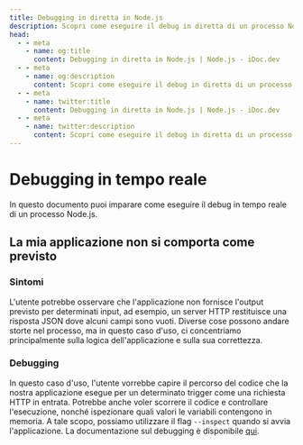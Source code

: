```yaml
---
title: Debugging in diretta in Node.js
description: Scopri come eseguire il debug in diretta di un processo Node.js per identificare e risolvere problemi con la logica e la correttezza dell'applicazione.
head:
  - - meta
    - name: og:title
      content: Debugging in diretta in Node.js | Node.js - iDoc.dev
  - - meta
    - name: og:description
      content: Scopri come eseguire il debug in diretta di un processo Node.js per identificare e risolvere problemi con la logica e la correttezza dell'applicazione.
  - - meta
    - name: twitter:title
      content: Debugging in diretta in Node.js | Node.js - iDoc.dev
  - - meta
    - name: twitter:description
      content: Scopri come eseguire il debug in diretta di un processo Node.js per identificare e risolvere problemi con la logica e la correttezza dell'applicazione.
---
```



# Debugging in tempo reale

In questo documento puoi imparare come eseguire il debug in tempo reale di un processo Node.js.

## La mia applicazione non si comporta come previsto

### Sintomi

L'utente potrebbe osservare che l'applicazione non fornisce l'output previsto per determinati input, ad esempio, un server HTTP restituisce una risposta JSON dove alcuni campi sono vuoti. Diverse cose possono andare storte nel processo, ma in questo caso d'uso, ci concentriamo principalmente sulla logica dell'applicazione e sulla sua correttezza.

### Debugging

In questo caso d'uso, l'utente vorrebbe capire il percorso del codice che la nostra applicazione esegue per un determinato trigger come una richiesta HTTP in entrata. Potrebbe anche voler scorrere il codice e controllare l'esecuzione, nonché ispezionare quali valori le variabili contengono in memoria. A tale scopo, possiamo utilizzare il flag `--inspect` quando si avvia l'applicazione. La documentazione sul debugging è disponibile [qui](/it/nodejs/guide/debugging-nodejs).

